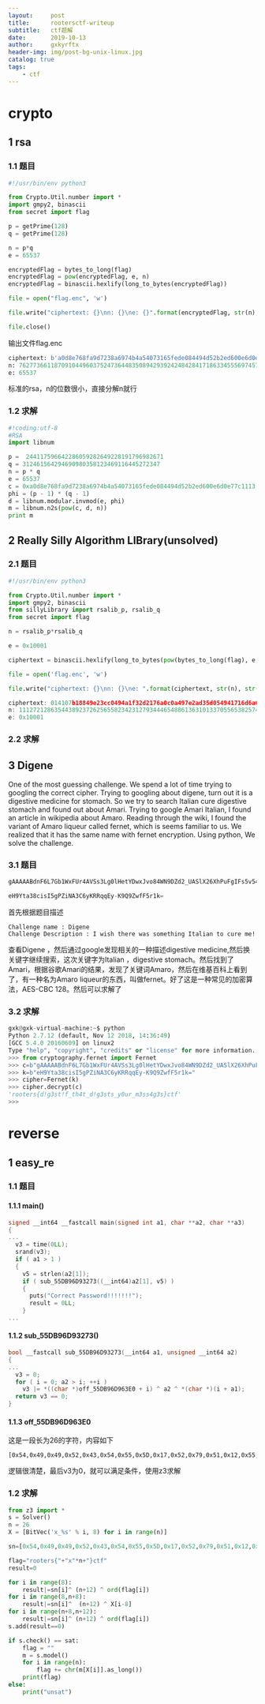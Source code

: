 ```yaml
---
layout:     post
title:      rootersctf-writeup
subtitle:   ctf题解
date:       2019-10-13
author:     gxkyrftx
header-img: img/post-bg-unix-linux.jpg
catalog: true
tags:
    - ctf
---
```

# crypto

## 1 rsa

### 1.1 题目

```python
#!/usr/bin/env python3

from Crypto.Util.number import *
import gmpy2, binascii
from secret import flag

p = getPrime(128)
q = getPrime(128)

n = p*q
e = 65537

encryptedFlag = bytes_to_long(flag)
encryptedFlag = pow(encryptedFlag, e, n)
encryptedFlag = binascii.hexlify(long_to_bytes(encryptedFlag))

file = open("flag.enc", 'w')

file.write("ciphertext: {}\nn: {}\ne: {}".format(encryptedFlag, str(n), str(e)))

file.close()

```

输出文件flag.enc

```python
ciphertext: b'a0d8e768fa9d7238a6974b4a54073165fede084494d52b2ed600e6d0e77c1113'
n: 76277366118709104496037524736448350894293924248428417186334555697457434498837
e: 65537
```

标准的rsa，n的位数很小，直接分解n就行

### 1.2 求解

```python
#!coding:utf-8
#RSA
import libnum

p =  244117596642286059282649228191796982671
q = 312461564294690980358123469116445272347
n = p * q
e = 65537
c = 0xa0d8e768fa9d7238a6974b4a54073165fede084494d52b2ed600e6d0e77c1113
phi = (p - 1) * (q - 1)
d = libnum.modular.invmod(e, phi)
m = libnum.n2s(pow(c, d, n)) 
print m
```

## 2 Really Silly Algorithm LIBrary(unsolved)

### 2.1 题目

```python
#!/usr/bin/env python3

from Crypto.Util.number import *
import gmpy2, binascii
from sillyLibrary import rsalib_p, rsalib_q
from secret import flag

n = rsalib_p*rsalib_q

e = 0x10001

ciphertext = binascii.hexlify(long_to_bytes(pow(bytes_to_long(flag), e, n)))

file = open('flag.enc', 'w')

file.write("ciphertext: {}\nn: {}\ne: ".format(ciphertext, str(n), str(e)))
```



```c
ciphertext: 014107b18849e23cc0494a1f32d2176a0c0a497e2ad35d054941716d6a60c5be5656b369e0e4bba72fbcaba4586bc0cd352d4da34023b5a8
n: 11127212863544389237262565582342312793444654886136310133705565382574067475157051952050355000097126157942244686899397157941082263117851
e: 0x10001
```

### 2.2 求解



## 3 Digene

One of the most guessing challenge. We spend a lot of time trying to googling the correct cipher. Trying to googling about digene, turn out it is a digestive medicine for stomach. So we try to search Italian cure digestive stomach and found out about Amari. Trying to google Amari Italian, I found an article in wikipedia about Amaro. Reading through the wiki, I found the variant of Amaro liqueur called fernet, which is seems familiar to us. We realized that it has the same name with fernet encryption. Using python, We solve the challenge.

### 3.1 题目

```python
gAAAAABdnF6L7Gb1WxFUr4AVSs3Lg0lHetYDwxJvo84WN9DZd2_UASlX26XhPuFgIFs5v54yzxAbmQaZet9tOP-__y46eLqW5OeyLNlKlRpX_UfMm-aDLAM5p-DrBEBK_IzH_2kXJxc3

eH9Yta38cisI5gPZiNA3C6yKRRqqEy-K9Q9ZwfF5r1k=
```

首先根据题目描述

```
Challenge name : Digene 
Challenge Description : I wish there was something Italian to cure me! 
```

查看Digene ，然后通过google发现相关的一种描述digestive medicine,然后换关键字继续搜索，这次关键字为Italian ，digestive stomach。然后找到了Amari，根据谷歌Amari的结果，发现了关键词Amaro，然后在维基百科上看到了，有一种名为Amaro liqueur的东西，叫做fernet。好了这是一种常见的加密算法，AES-CBC 128。然后可以求解了

### 3.2 求解

```python
gxk@gxk-virtual-machine:~$ python
Python 2.7.12 (default, Nov 12 2018, 14:36:49) 
[GCC 5.4.0 20160609] on linux2
Type "help", "copyright", "credits" or "license" for more information.
>>> from cryptography.fernet import Fernet
>>> c=b"gAAAAABdnF6L7Gb1WxFUr4AVSs3Lg0lHetYDwxJvo84WN9DZd2_UASlX26XhPuFgIFs5v54yzxAbmQaZet9tOP-__y46eLqW5OeyLNlKlRpX_UfMm-aDLAM5p-DrBEBK_IzH_2kXJxc3"
>>> k=b"eH9Yta38cisI5gPZiNA3C6yKRRqqEy-K9Q9ZwfF5r1k="
>>> cipher=Fernet(k)
>>> cipher.decrypt(c)
'rooters{d!g3st!f_th4t_d!g3sts_y0ur_m3ss4g3s}ctf'
>>> 
```

# reverse

## 1 easy_re

### 1.1 题目

#### 1.1.1 main()

```c
signed __int64 __fastcall main(signed int a1, char **a2, char **a3)
{
...
  v3 = time(0LL);
  srand(v3);
  if ( a1 > 1 )
  {
    v5 = strlen(a2[1]);
    if ( sub_55DB96D93273((__int64)a2[1], v5) )
    {
      puts("Correct Password!!!!!!!");
      result = 0LL;
    }
...
```

#### 1.1.2 sub_55DB96D93273()

```c
bool __fastcall sub_55DB96D93273(__int64 a1, unsigned __int64 a2)
{
...
  v3 = 0;
  for ( i = 0; a2 > i; ++i )
    v3 |= *((char *)off_55DB96D963E0 + i) ^ a2 ^ *(char *)(i + a1);
  return v3 == 0;
}
```

#### 1.1.3 off_55DB96D963E0

这是一段长为26的字符，内容如下

```
[0x54,0x49,0x49,0x52,0x43,0x54,0x55,0x5D,0x17,0x52,0x79,0x51,0x12,0x55,0x79,0x43,0x47,0x5C,0x5F,0x79,0x4F,0x79,0x52,0x16,0x4A,0x42,0x79,0x5F,0x47,0x79,0x79,0x1C,0x76,0x79,0x5B,0x45,0x52,0x40,0x00]

```

逻辑很清楚，最后v3为0，就可以满足条件，使用z3求解

### 1.2 求解

```python
from z3 import *
s = Solver()
n = 26
X = [BitVec('x_%s' % i, 8) for i in range(n)]

sn=[0x54,0x49,0x49,0x52,0x43,0x54,0x55,0x5D,0x17,0x52,0x79,0x51,0x12,0x55,0x79,0x43,0x47,0x5C,0x5F,0x79,0x4F,0x79,0x52,0x16,0x4A,0x42,0x79,0x5F,0x47,0x79,0x79,0x1C,0x76,0x79,0x5B,0x45,0x52,0x40,0x00]

flag="rooters{"+"x"*n+"}ctf"
result=0

for i in range(8):
    result|=sn[i]^ (n+12) ^ ord(flag[i])
for i in range(8,n+8):
	result|=sn[i]^  (n+12) ^ X[i-8]
for i in range(n+8,n+12):
	result|=sn[i]^ (n+12) ^ ord(flag[i])
s.add(result==0)

if s.check() == sat:
    flag = ""
    m = s.model()
    for i in range(n):
        flag += chr(m[X[i]].as_long())
    print(flag)
else:
    print("unsat")

```

## 